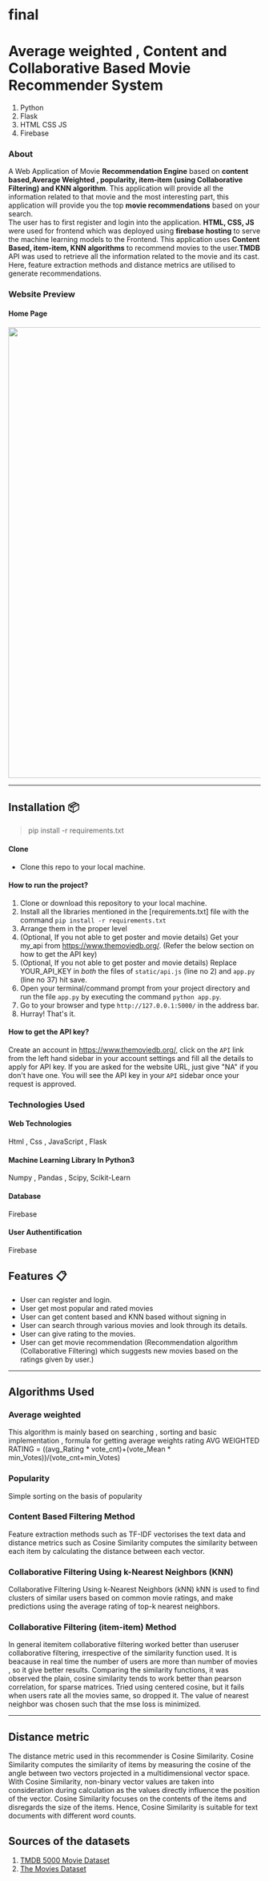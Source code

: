 # final

# Average weighted , Content and Collaborative Based Movie Recommender System
1) Python
2) Flask
3) HTML CSS JS
4) Firebase

### About
A Web Application of Movie <b>Recommendation Engine</b> based on <b>content based,Average Weighted , popularity, item-item (using Collaborative Filtering) and KNN algorithm</b>. This application will provide all the information related to that movie and the most interesting part, this application will provide you the top <b>movie recommendations</b> based on your search.<br/>The user has to first register and login into the application.
<b>HTML, CSS, JS</b> were used for frontend which was deployed using <b>firebase hosting</b> to serve the machine learning models to the Frontend.
This application uses <b>Content Based, item-item, KNN algorithms</b> to recommend movies to the user.<b>TMDB</b> API was used to retrieve all the information related to the movie and its cast. Here, feature extraction methods and distance metrics are utilised to generate recommendations. 

### Website Preview
#### Home Page
<img src="website_images/HomePage.png" width="900">

----

## Installation 📦
>pip install -r requirements.txt

#### Clone
- Clone this repo to your local machine.

#### How to run the project?
1. Clone or download this repository to your local machine.
2. Install all the libraries mentioned in the [requirements.txt] file with the command `pip install -r requirements.txt`
3. Arrange them in the proper level
4. (Optional, If you not able to get poster and movie details) Get your my_api from https://www.themoviedb.org/. (Refer the below section on how to get the API key)
5. (Optional, If you not able to get poster and movie details) Replace YOUR_API_KEY in *both* the files of `static/api.js` (line no 2) and `app.py` (line no 37) hit save.
6. Open your terminal/command prompt from your project directory and run the file `app.py` by executing the command `python app.py`.
7. Go to your browser and type `http://127.0.0.1:5000/` in the address bar.
8. Hurray! That's it.

#### How to get the API key?
Create an account in https://www.themoviedb.org/, click on the `API` link from the left hand sidebar in your account settings and fill all the details to apply for API key. If you are asked for the website URL, just give "NA" if you don't have one. You will see the API key in your `API` sidebar once your request is approved.

### Technologies Used

#### Web Technologies
Html , Css , JavaScript , Flask

#### Machine Learning Library In Python3
Numpy , Pandas , Scipy, Scikit-Learn

#### Database
Firebase

#### User Authentification
Firebase


## Features 📋
* User can register and login.
* User get most popular and rated movies
* User can get content based and KNN based without signing in
* User can search through various movies and look through its details.
* User can give rating to the movies.
* User can get movie recommendation (Recommendation algorithm (Collaborative Filtering) which suggests new movies based on the ratings given by user.)
---

## Algorithms Used

### Average weighted
This algorithm is mainly based on searching , sorting and basic implementation , formula for getting average weights rating
AVG WEIGHTED RATING = ((avg_Rating * vote_cnt)+(vote_Mean * min_Votes))/(vote_cnt+min_Votes)

### Popularity
Simple sorting on the basis of popularity

### Content Based Filtering Method
Feature extraction methods such as TF-IDF vectorises the text data and distance metrics such as Cosine Similarity computes the similarity between each item by calculating the distance between each vector.

### Collaborative Filtering Using k-Nearest Neighbors (KNN)
Collaborative Filtering Using k-Nearest Neighbors (kNN) kNN is used to find clusters of similar users based on common movie ratings, and make predictions using the average rating of top-k nearest neighbors.

### Collaborative Filtering (item-item) Method
In general itemitem collaborative filtering worked better than useruser collaborative filtering, irrespective of the similarity
function used. It is beacause in real time the number of users are more than number of movies , so it give better results. Comparing the
similarity functions, it was observed the plain, cosine similarity tends to work better than pearson correlation, for sparse matrices. Tried using centered cosine, but it fails when users rate all the movies same, so dropped it. The value of nearest neighbor was chosen such that the mse loss is minimized.
    

     
  ---
  
 ## Distance metric
The distance metric used in this recommender is Cosine Similarity. 
Cosine Similarity computes the similarity of items by measuring the cosine of the angle between two vectors
 projected in a multidimensional vector space. With Cosine Similarity, non-binary vector values are taken into 
consideration during calculation as the values directly influence the position of the vector. Cosine Similarity 
focuses on the contents of the items and disregards the size of the items. Hence, Cosine Similarity is suitable 
for text documents with different word counts. 

## Sources of the datasets 
1. [TMDB 5000 Movie Dataset](https://www.kaggle.com/datasets/tmdb/tmdb-movie-metadata)
2. [The Movies Dataset](https://www.kaggle.com/rounakbanik/the-movies-dataset)
